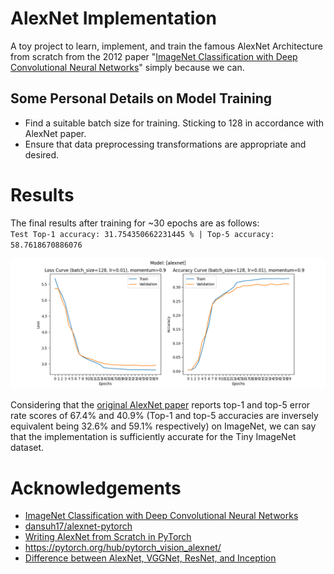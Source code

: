 # AlexNet Implementation
A toy project to learn, implement, and train the famous AlexNet Architecture from scratch from the 2012 paper
"[ImageNet Classification with Deep Convolutional Neural Networks](https://proceedings.neurips.cc/paper/2012/file/c399862d3b9d6b76c8436e924a68c45b-Paper.pdf)" simply because we can.

## Some Personal Details on Model Training
- Find a suitable batch size for training. Sticking to $128$ in accordance with AlexNet paper.
- Ensure that data preprocessing transformations are appropriate and desired.

# Results

The final results after training for ~$30$ epochs are as follows:  
`Test Top-1 accuracy: 31.754350662231445 % | Top-5 accuracy: 58.7618670886076`

![alexnet results](plots/alexnet_metrics.png)

Considering that the [original AlexNet paper](https://proceedings.neurips.cc/paper/2012/file/c399862d3b9d6b76c8436e924a68c45b-Paper.pdf) reports top-1 and top-5 error rate scores of 67.4% and 40.9%
(Top-1 and top-5 accuracies are inversely equivalent being 32.6% and 59.1% respectively) on ImageNet, we can say that the implementation is sufficiently accurate for the Tiny ImageNet dataset.


# Acknowledgements
- [ImageNet Classification with Deep Convolutional Neural Networks](https://proceedings.neurips.cc/paper/2012/file/c399862d3b9d6b76c8436e924a68c45b-Paper.pdf)
- [dansuh17/alexnet-pytorch](https://github.com/dansuh17/alexnet-pytorch)
- [Writing AlexNet from Scratch in PyTorch](https://blog.paperspace.com/alexnet-pytorch/#data-loading)
- https://pytorch.org/hub/pytorch_vision_alexnet/
- [Difference between AlexNet, VGGNet, ResNet, and Inception](https://towardsdatascience.com/the-w3h-of-alexnet-vggnet-resnet-and-inception-7baaaecccc96)
